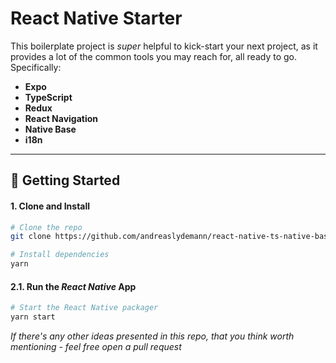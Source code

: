 # React Native Starter

This boilerplate project is _super_ helpful to kick-start your next project, as it provides a lot of the common tools you may reach for, all ready to go. Specifically:

- **Expo**
- **TypeScript**
- **Redux**
- **React Navigation**
- **Native Base**
- **i18n**

---

## 🚀 Getting Started

#### 1. Clone and Install

```bash
# Clone the repo
git clone https://github.com/andreaslydemann/react-native-ts-native-base-starter.git

# Install dependencies
yarn
```

#### 2.1. Run the _React Native_ App

```bash
# Start the React Native packager
yarn start
```

_If there's any other ideas presented in this repo, that you think worth mentioning - feel free open a pull request_
